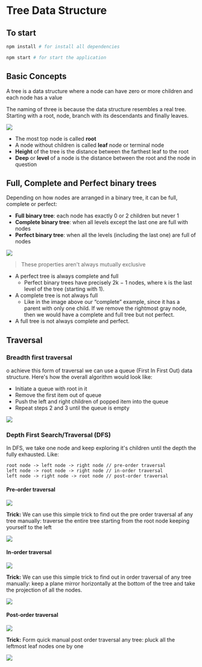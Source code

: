 # Tree Data Structure

## To start

```bash
npm install # for install all dependencies
```

```bash
npm start # for start the application
```

## Basic Concepts

A tree is a data structure where a node can have zero or more children and each node has a value

The naming of three is because the data structure resembles a real tree. Starting with a root, node, branch with its descendants and finally leaves.

![](https://adrianmejia.com/images/tree-parts.jpg)

- The most top node is called **root**
- A node without children is called **leaf** node or terminal node
- **Height** of the tree is the distance between the farthest leaf to the root
- **Deep** or **level** of a node is the distance between the root and the node in question

## Full, Complete and Perfect binary trees

Depending on how nodes are arranged in a binary tree, it can be full, complete or perfect:

- **Full binary tree**: each node has exactly 0 or 2 children but never 1
- **Complete binary tree**: when all levels except the last one are full with nodes
- **Perfect binary tree**: when all the levels (including the last one) are full of nodes

![](https://adrianmejia.com/images/full-complete-perfect-binary-tree.jpg)

> These properties aren't always mutually exclusive

- A perfect tree is always complete and full
  - Perfect binary trees have precisely 2k − 1 nodes, where `k` is the last level of the tree (starting with 1).
- A complete tree is not always full
  - Like in the image above our “complete” example, since it has a parent with only one child. If we remove the rightmost gray node, then we would have a complete and full tree but not perfect.
- A full tree is not always complete and perfect.

## Traversal

### Breadth first traversal

o achieve this form of traversal we can use a queue (First In First Out) data structure. Here's how the overall algorithm would look like:

- Initiate a queue with root in it
- Remove the first item out of queue
- Push the left and right children of popped item into the queue
- Repeat steps 2 and 3 until the queue is empty

![](https://cdn.hashnode.com/res/hashnode/image/upload/v1630066197622/MEa_jdswt.png?auto=compress,format&format=webp)

### Depth First Search/Traversal (DFS)

In DFS, we take one node and keep exploring it's children until the depth the fully exhausted. Like:

```
root node -> left node -> right node // pre-order traversal
left node -> root node -> right node // in-order traversal
left node -> right node -> root node // post-order traversal
```

#### Pre-order traversal

![](https://cdn.hashnode.com/res/hashnode/image/upload/v1630066335323/uu_rnMwc2.png?auto=compress,format&format=webp)

**Trick:** We can use this simple trick to find out the pre order traversal af any tree manually: traverse the entire tree starting from the root node keeping yourself to the left

![](https://cdn.hashnode.com/res/hashnode/image/upload/v1630066309451/tKaff2RAo0.png?auto=compress,format&format=webp)

#### In-order traversal

![](https://cdn.hashnode.com/res/hashnode/image/upload/v1630066398214/_S82oVUdj.png?auto=compress,format&format=webp)

**Trick:** We can use this simple trick to find out in order traversal of any tree manually: keep a plane mirror horizontally at the bottom of the tree and take the projection of all the nodes.

![](https://cdn.hashnode.com/res/hashnode/image/upload/v1630066383550/7fxAFVhV1.png?auto=compress,format&format=webp)

#### Post-order traversal

![](https://cdn.hashnode.com/res/hashnode/image/upload/v1630066468275/aXvp4kZ-V.png?auto=compress,format&format=webp)

**Trick:** Form quick manual post order traversal any tree: pluck all the leftmost leaf nodes one by one

![](https://cdn.hashnode.com/res/hashnode/image/upload/v1630066456516/oWu_cm681.png?auto=compress,format&format=webp)
